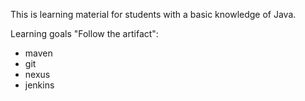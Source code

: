 This is learning material for students with a basic knowledge of Java.

Learning goals "Follow the artifact":
- maven
- git
- nexus
- jenkins 
 
